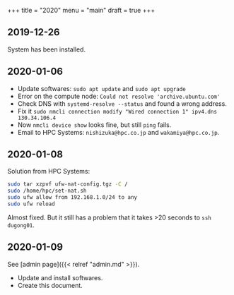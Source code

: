 +++
title = "2020"
menu = "main"
draft = true
+++

## 2019-12-26

System has been installed.

## 2020-01-06

- Update softwares: `sudo apt update` and `sudo apt upgrade`
- Error on the compute node: `Could not resolve 'archive.ubuntu.com'`
- Check DNS with `systemd-resolve --status` and found a wrong address.
- Fix it `sudo nmcli connection modify "Wired connection 1" ipv4.dns 130.34.106.4`
- Now `nmcli device show` looks fine, but still `ping` fails.
- Email to HPC Systems: `nishizuka@hpc.co.jp` and `wakamiya@hpc.co.jp`.

## 2020-01-08

Solution from HPC Systems:

```sh
sudo tar xzpvf ufw-nat-config.tgz -C /
sudo /home/hpc/set-nat.sh
sudo ufw allow from 192.168.1.0/24 to any
sudo ufw reload
```

Almost fixed.
But it still has a problem that it takes >20 seconds to `ssh dugong01`.


## 2020-01-09

See [admin page]({{< relref "admin.md" >}}).

- Update and install softwares.
- Create this document.
